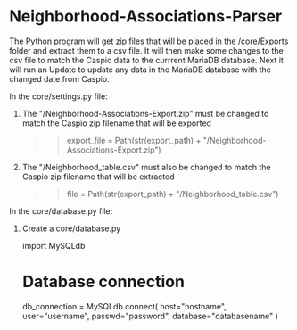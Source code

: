 # Neighborhood-Associations-Parser
The Python program will get zip files that will be placed in the /core/Exports folder and extract them to a csv file.
It will then make some changes to the csv file to match the Caspio data to the currrent MariaDB database.
Next it will run an Update to update any data in the MariaDB database with the changed date from Caspio.

In the core/settings.py file:
1. The "/Neighborhood-Associations-Export.zip" must be changed to match the Caspio zip filename that will be exported
    >> export_file = Path(str(export_path) + "/Neighborhood-Associations-Export.zip")
2. The "/Neighborhood_table.csv" must also be changed to match the Caspio zip filename that will be extracted
    >> file = Path(str(export_path) + "/Neighborhood_table.csv")

In the core/database.py file:
1. Create a core/database.py

    import MySQLdb


    # Database connection
    db_connection = MySQLdb.connect(
        host="hostname",
        user="username",
        passwd="password",
        database="databasename"
    )

